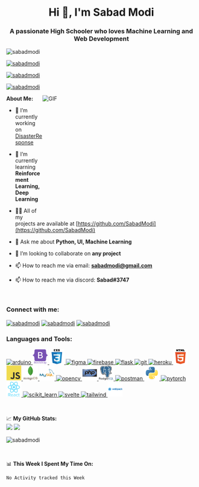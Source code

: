 <h1 align="center">Hi 👋, I'm Sabad Modi</h1>
<h3 align="center">A passionate High Schooler who loves Machine Learning and Web Development</h3>

<p align="left"> <img src="https://komarev.com/ghpvc/?username=sabadmodi&label=Profile%20views&color=0e75b6&style=flat" alt="sabadmodi" /> </p>

<p align="left"> <a href="https://github.com/ryo-ma/github-profile-trophy"><img src="https://github-profile-trophy.vercel.app/?username=sabadmodi&theme=dracula" alt="sabadmodi" /></a> </p>

<p align="left"> <a href="https://twitter.com/sabadmodi" target="_blank"><img src="https://img.shields.io/twitter/follow/sabadmodi?logo=twitter&style=for-the-badge&theme=dracula" alt="sabadmodi" /></a> </p>
<p align="left"> <a href="https://github.com/SabadModi" target="_blank"><img src="https://img.shields.io/twitter/follow/sabadmodi?logo=github&style=for-the-badge&theme=dracula" alt="sabadmodi" /></a> </p>

<img align="right" alt="GIF" src="https://github.com/SabadModi/SabadModi/blob/main/code.gif" width="408" height="318" />

**About Me:**
- 🔭 I’m currently working on [DisasterResponse]()

- 🌱 I’m currently learning **Reinforcement Learning, Deep Learning**

- 👨‍💻 All of my projects are available at [https://github.com/SabadModi](https://github.com/SabadModi)

- 💬 Ask me about **Python, UI, Machine Learning**

- 👯 I’m looking to collaborate on **any project**

- 📫 How to reach me via email: **sabadmodi@gmail.com**

- 📫 How to reach me via discord: **Sabad#3747**
<br>
<h3 align="left">Connect with me:</h3>
<p align="left">
<a href="https://dev.to/sabadmodi" target="blank"><img align="center" src="https://cdn.jsdelivr.net/npm/simple-icons@3.0.1/icons/dev-dot-to.svg" alt="sabadmodi" height="30" width="40" /></a>
<a href="https://twitter.com/sabadmodi" target="blank"><img align="center" src="https://raw.githubusercontent.com/rahuldkjain/github-profile-readme-generator/master/src/images/icons/Social/twitter.svg" alt="sabadmodi" height="30" width="40" /></a>
<a href="https://kaggle.com/sabadmodi" target="blank"><img align="center" src="https://raw.githubusercontent.com/rahuldkjain/github-profile-readme-generator/master/src/images/icons/Social/kaggle.svg" alt="sabadmodi" height="30" width="40" /></a>
</p>

<h3 align="left">Languages and Tools:</h3>
<p align="left"> <a href="https://www.arduino.cc/" target="_blank"> <img src="https://cdn.worldvectorlogo.com/logos/arduino-1.svg" alt="arduino" width="40" height="40"/> </a> <a href="https://getbootstrap.com" target="_blank"> <img src="https://raw.githubusercontent.com/devicons/devicon/master/icons/bootstrap/bootstrap-plain-wordmark.svg" alt="bootstrap" width="40" height="40"/> </a> <a href="https://www.w3schools.com/css/" target="_blank"> <img src="https://raw.githubusercontent.com/devicons/devicon/master/icons/css3/css3-original-wordmark.svg" alt="css3" width="40" height="40"/> </a> <a href="https://www.figma.com/" target="_blank"> <img src="https://www.vectorlogo.zone/logos/figma/figma-icon.svg" alt="figma" width="40" height="40"/> </a> <a href="https://firebase.google.com/" target="_blank"> <img src="https://www.vectorlogo.zone/logos/firebase/firebase-icon.svg" alt="firebase" width="40" height="40"/> </a> <a href="https://flask.palletsprojects.com/" target="_blank"> <img src="https://www.vectorlogo.zone/logos/pocoo_flask/pocoo_flask-icon.svg" alt="flask" width="40" height="40"/> </a> <a href="https://git-scm.com/" target="_blank"> <img src="https://www.vectorlogo.zone/logos/git-scm/git-scm-icon.svg" alt="git" width="40" height="40"/> </a> <a href="https://heroku.com" target="_blank"> <img src="https://www.vectorlogo.zone/logos/heroku/heroku-icon.svg" alt="heroku" width="40" height="40"/> </a> <a href="https://www.w3.org/html/" target="_blank"> <img src="https://raw.githubusercontent.com/devicons/devicon/master/icons/html5/html5-original-wordmark.svg" alt="html5" width="40" height="40"/> </a> <a href="https://developer.mozilla.org/en-US/docs/Web/JavaScript" target="_blank"> <img src="https://raw.githubusercontent.com/devicons/devicon/master/icons/javascript/javascript-original.svg" alt="javascript" width="40" height="40"/> </a> <a href="https://www.mongodb.com/" target="_blank"> <img src="https://raw.githubusercontent.com/devicons/devicon/master/icons/mongodb/mongodb-original-wordmark.svg" alt="mongodb" width="40" height="40"/> </a> <a href="https://www.mysql.com/" target="_blank"> <img src="https://raw.githubusercontent.com/devicons/devicon/master/icons/mysql/mysql-original-wordmark.svg" alt="mysql" width="40" height="40"/> </a> <a href="https://opencv.org/" target="_blank"> <img src="https://www.vectorlogo.zone/logos/opencv/opencv-icon.svg" alt="opencv" width="40" height="40"/> </a> <a href="https://www.php.net" target="_blank"> <img src="https://raw.githubusercontent.com/devicons/devicon/master/icons/php/php-original.svg" alt="php" width="40" height="40"/> </a> <a href="https://www.postgresql.org" target="_blank"> <img src="https://raw.githubusercontent.com/devicons/devicon/master/icons/postgresql/postgresql-original-wordmark.svg" alt="postgresql" width="40" height="40"/> </a> <a href="https://postman.com" target="_blank"> <img src="https://www.vectorlogo.zone/logos/getpostman/getpostman-icon.svg" alt="postman" width="40" height="40"/> </a> <a href="https://www.python.org" target="_blank"> <img src="https://raw.githubusercontent.com/devicons/devicon/master/icons/python/python-original.svg" alt="python" width="40" height="40"/> </a> <a href="https://pytorch.org/" target="_blank"> <img src="https://www.vectorlogo.zone/logos/pytorch/pytorch-icon.svg" alt="pytorch" width="40" height="40"/> </a> <a href="https://reactjs.org/" target="_blank"> <img src="https://raw.githubusercontent.com/devicons/devicon/master/icons/react/react-original-wordmark.svg" alt="react" width="40" height="40"/> </a> <a href="https://scikit-learn.org/" target="_blank"> <img src="https://upload.wikimedia.org/wikipedia/commons/0/05/Scikit_learn_logo_small.svg" alt="scikit_learn" width="40" height="40"/> </a> <a href="https://svelte.dev" target="_blank"> <img src="https://upload.wikimedia.org/wikipedia/commons/1/1b/Svelte_Logo.svg" alt="svelte" width="40" height="40"/> </a> <a href="https://tailwindcss.com/" target="_blank"> <img src="https://www.vectorlogo.zone/logos/tailwindcss/tailwindcss-icon.svg" alt="tailwind" width="40" height="40"/> </a> <a href="https://webpack.js.org" target="_blank"> <img src="https://raw.githubusercontent.com/devicons/devicon/d00d0969292a6569d45b06d3f350f463a0107b0d/icons/webpack/webpack-original-wordmark.svg" alt="webpack" width="40" height="40"/> </a> </p>

<br>

📈 **My GitHub Stats:**
<br>
  <img height="180em" src="https://github-readme-stats.vercel.app/api?username=SabadModi&show_icons=true&hide_border=true&&count_private=true&include_all_commits=true&theme=dracula" />
  <img height="180em" src="https://github-readme-stats.vercel.app/api/top-langs/?username=SabadModi&exclude_repo=KNN-Image Classification&show_icons=true&hide_border=true&layout=compact&langs_count=8&theme=dracula"/> 
<p><img align="center" src="https://github-readme-streak-stats.herokuapp.com/?user=sabadmodi&theme=dracula" alt="sabadmodi" /></p>

<br>

📊 **This Week I Spent My Time On:**
<!--START_SECTION:waka-->
```text
No Activity tracked this Week
```
<!--END_SECTION:waka-->
